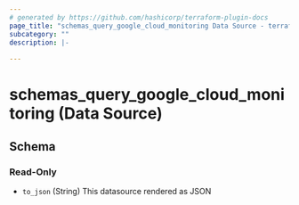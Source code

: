 ```yaml
---
# generated by https://github.com/hashicorp/terraform-plugin-docs
page_title: "schemas_query_google_cloud_monitoring Data Source - terraform-provider-schemas"
subcategory: ""
description: |-
  
---
```


# schemas_query_google_cloud_monitoring (Data Source)





<!-- schema generated by tfplugindocs -->
## Schema

### Read-Only

- `to_json` (String) This datasource rendered as JSON



